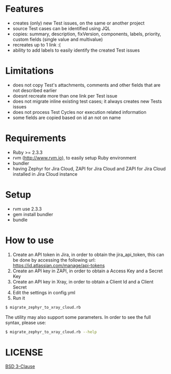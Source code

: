 
# Features
 - creates (only) new Test issues, on the same or another project 
 - source Test cases can be identified using JQL
 - copies: summary, description, fixVersion, components, labels, priority, custom fields (single value and multivalue)  
 - recreates up to 1 link :(
 - ability to add labels to easily identify the created Test issues

# Limitations
 - does not copy Test's  attachments, comments and other fields that are not described earlier
 - doesnt recreate more than one link per Test issue
 - does not migrate inline existing test cases; it always creates new Tests issues
 - does not process Test Cycles nor execution related information
 - some fields are copied based on id an not on name


# Requirements
 - Ruby >= 2.3.3
 - rvm (http://www.rvm.io), to easily setup Ruby environment
 - bundler
 - having Zephyr for Jira Cloud, ZAPI for Jira Cloud and ZAPI for Jira Cloud installed in Jira Cloud instance


# Setup
 - rvm use 2.3.3
 - gem install bundler
 - bundle


# How to use

1. Create an API token in Jira, in order to obtain the jira_api_token, this can be done by accessing the following url: https://id.atlassian.com/manage/api-tokens
2. Create an API key in ZAPI, in order to obtain a Access Key and a Secret Key
3. Create an API key in Xray, in order to obtain a Client Id and a Client Secret
4. Edit the settings in config.yml  
5. Run it
```sh
$ migrate_zephyr_to_xray_cloud.rb 
```

The utility may also support some parameters.
In order to see the full syntax, please use: 
```sh
$ migrate_zephyr_to_xray_cloud.rb --help
```

# LICENSE

[BSD 3-Clause](LICENSE)

